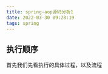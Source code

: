 ```yaml
---
title: spring-aop源码分析1
date: 2022-03-30 09:28:19
tags: spring
---
```

## 执行顺序
首先我们先看执行的具体过程，以及流程
```xml
   

```

